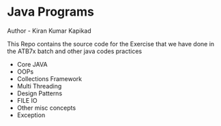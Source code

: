 # Java Programs 

Author - Kiran Kumar Kapikad

This Repo contains the source code for the
Exercise that we have done in the ATB7x batch and other java codes practices

- Core JAVA
- OOPs
- Collections Framework
- Multi Threading
- Design Patterns
- FILE IO
- Other misc concepts
- Exception
